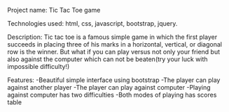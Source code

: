 Project name: Tic Tac Toe game

Technologies used: html, css, javascript, bootstrap, jquery.

Description: Tic tac toe is a famous simple game in which the first player succeeds in placing three of his marks in a horizontal, vertical, or diagonal row is the winner.
             But what if you can play versus not only your friend but also against the computer which can not be beaten(try your luck with impossible difficulty!)

Features: -Beautiful simple interface using bootstrap
          -The player can play against another player
          -The player can play against computer
          -Playing against computer has two difficulties
          -Both modes of playing has scores table

